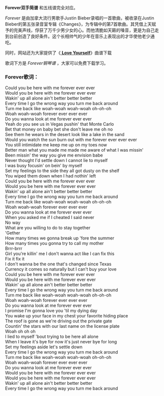 

**Forever双手简谱** 和五线谱完全对应。

_Forever_ 是由加拿大流行男歌手Justin Bieber录唱的一首歌曲，被收录在Justin
Bieber的第五张录音室专辑《Changes》，为专辑中的第7首歌曲。其凭借上天赋予的完美声线，俘获了万千少男少女的心。而他清脆如天籁的嗓音，更是为自己走到台前创造了良好条件。这个长相帅气的少年在音乐上表现出的才华使他老少通吃。

同时，网站还为大家提供了《[ **Love Yourself**](Music-6606-Love-Yourself-Justin-Bieber.html
"Love Yourself")》曲谱下载

歌词下方是 _Forever钢琴谱_ ，大家可以免费下载学习。

### Forever歌词：

Could you be here with me forever ever ever  
Would you be here with me forever ever ever  
Wakin' up all alone ain't better better better  
Every time I go the wrong way you turn me back around  
Turn me back like woah-woah woah-woah oh-oh-oh  
Woah woah-woah forever ever ever ever  
Do you wanna look at me forever ever ever  
Yeah do you see us in Vegas pushin' that Monte Carlo  
Bet that money on baby bet she don't leave me oh no  
See them he wears in the desert look like a lake in the sand  
Would you watch the sun burn out with me forever ever ever ever  
You still intimidate me keep me up on my toes now  
Better man what you made me made me aware of what I was missin'  
Been missin' the way you give me envision babe  
Never thought I'd settle down I cannot lie to myself  
I was busy focusin' on bein' by myself  
Set my feelings to the side they all got dusty on the shelf  
You wiped them down when I had nothin' left  
Could you be here with me forever ever ever  
Would you be here with me forever ever ever  
Wakin' up all alone ain't better better better  
Every time I go the wrong way you turn me back around  
Turn me back like woah-woah woah-woah oh-oh-oh  
Woah woah-woah forever ever ever ever  
Do you wanna look at me forever ever ever  
When you asked me if I cheated I said never  
No way  
What are you willing to do to stay together  
'Gether  
How many times we gonna break up 'fore the summer  
How many times you gonna try to call my mother  
Brrr-brrr  
Girl you're killin' me I don't wanna act like I can fix this  
Fix it fix it  
I don't wanna be the one that's changed since Texas  
Currency it comes so naturally but I can't buy your love  
Could you be here with me forever ever ever  
Would you be here with me forever ever ever  
Wakin' up all alone ain't better better better  
Every time I go the wrong way you turn me back around  
Turn me back like woah-woah woah-woah oh-oh-oh  
Woah woah-woah forever ever ever ever  
Do you wanna look at me forever ever ever  
I promise I'm gonna love you 'til my dying day  
You wake up your face in my chest your favorite hiding place  
The roof is gone as we're driving out the private gate  
Countin' the stars with our last name on the license plate  
Woah oh oh oh  
I lied to myself 'bout trying to be here all alone  
When I leave it's bye for now it's just never bye for long  
Set my feelings aside let's settle down  
Every time I go the wrong way you turn me back around  
Turn me back like woah-woah woah-woah oh-oh-oh  
Woah woah-woah forever ever ever ever  
Do you wanna look at me forever ever ever  
Would you be here with me forever ever ever  
Would you be here with me forever ever ever  
Wakin' up all alone ain't better better better  
Every time I go the wrong way you turn me back around

